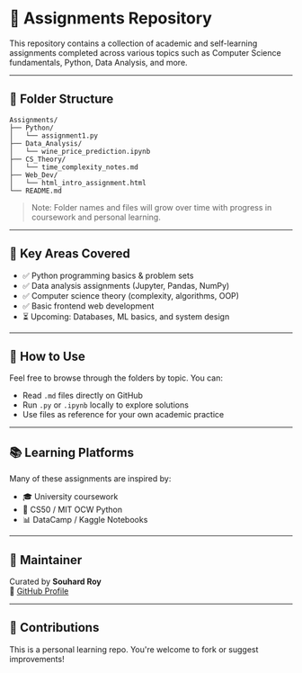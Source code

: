 # 📝 Assignments Repository

This repository contains a collection of academic and self-learning assignments completed across various topics such as Computer Science fundamentals, Python, Data Analysis, and more.

---

## 📁 Folder Structure

```
Assignments/
├── Python/
│   └── assignment1.py
├── Data_Analysis/
│   └── wine_price_prediction.ipynb
├── CS_Theory/
│   └── time_complexity_notes.md
├── Web_Dev/
│   └── html_intro_assignment.html
└── README.md
```

> Note: Folder names and files will grow over time with progress in coursework and personal learning.

---

## 🧠 Key Areas Covered

- ✅ Python programming basics & problem sets
- ✅ Data analysis assignments (Jupyter, Pandas, NumPy)
- ✅ Computer science theory (complexity, algorithms, OOP)
- ✅ Basic frontend web development
- ⏳ Upcoming: Databases, ML basics, and system design

---

## 📌 How to Use

Feel free to browse through the folders by topic. You can:

- Read `.md` files directly on GitHub
- Run `.py` or `.ipynb` locally to explore solutions
- Use files as reference for your own academic practice

---

## 📚 Learning Platforms

Many of these assignments are inspired by:
- 🎓 University coursework
- 🐍 CS50 / MIT OCW Python
- 📊 DataCamp / Kaggle Notebooks

---

## 👤 Maintainer

Curated by **Souhard Roy**  
🔗 [GitHub Profile](https://github.com/nolifer-jpg)

---

## 🤝 Contributions

This is a personal learning repo. You're welcome to fork or suggest improvements!

